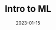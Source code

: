 ---
title: Intro to ML
summary: Graduate Teaching Assistant


# Talk start and end times.
#   End time can optionally be hidden by prefixing the line with `#`.
date: '2023-01-15'
date_end: '2023-5-31'
all_day: false

authors: []
tags: ['Machine Learning']


---